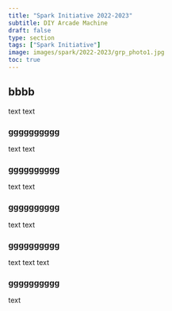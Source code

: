 ```yaml
---
title: "Spark Initiative 2022-2023"
subtitle: DIY Arcade Machine
draft: false
type: section
tags: ["Spark Initiative"]
image: images/spark/2022-2023/grp_photo1.jpg
toc: true
---
```


## bbbb
text
text
### gggggggggg
text
text
### gggggggggg
text
text

### gggggggggg

text
text
### gggggggggg
text
text
text
### gggggggggg
text
